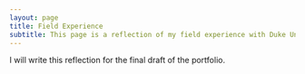 ```yaml
---
layout: page
title: Field Experience
subtitle: This page is a reflection of my field experience with Duke University.
---
```


I will write this reflection for the final draft of the portfolio. 
